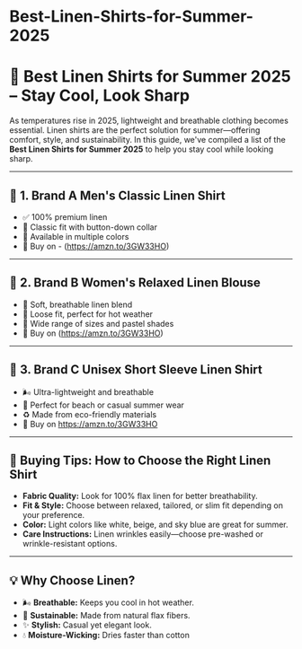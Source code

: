 # Best-Linen-Shirts-for-Summer-2025
# 🌿 Best Linen Shirts for Summer 2025 – Stay Cool, Look Sharp

As temperatures rise in 2025, lightweight and breathable clothing becomes essential. Linen shirts are the perfect solution for summer—offering comfort, style, and sustainability. In this guide, we've compiled a list of the **Best Linen Shirts for Summer 2025** to help you stay cool while looking sharp.

---

## 👕 1. **Brand A Men's Classic Linen Shirt**

- ✅ 100% premium linen
- 🎯 Classic fit with button-down collar
- 🌈 Available in multiple colors
- 🔗 Buy on - (https://amzn.to/3GW33HO)

---

## 👚 2. **Brand B Women's Relaxed Linen Blouse**

- 🌸 Soft, breathable linen blend
- 🧵 Loose fit, perfect for hot weather
- 🎨 Wide range of sizes and pastel shades
- 🔗 Buy on (https://amzn.to/3GW33HO)

---

## 🧥 3. **Brand C Unisex Short Sleeve Linen Shirt**

- 🌬️ Ultra-lightweight and breathable
- 🌴 Perfect for beach or casual summer wear
- ♻️ Made from eco-friendly materials
- 🔗 Buy on https://amzn.to/3GW33HO

---

## 🛒 Buying Tips: How to Choose the Right Linen Shirt

- **Fabric Quality:** Look for 100% flax linen for better breathability.
- **Fit & Style:** Choose between relaxed, tailored, or slim fit depending on your preference.
- **Color:** Light colors like white, beige, and sky blue are great for summer.
- **Care Instructions:** Linen wrinkles easily—choose pre-washed or wrinkle-resistant options.

---

## 💡 Why Choose Linen?

- 🌬️ **Breathable:** Keeps you cool in hot weather.
- 🌿 **Sustainable:** Made from natural flax fibers.
- ✨ **Stylish:** Casual yet elegant look.
- 💧 **Moisture-Wicking:** Dries faster than cotton
